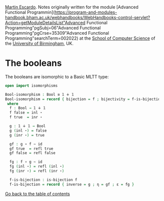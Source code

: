 
[Martin Escardo](Https://www.Cs.Bham.Ac.Uk/~mhe/).
Notes originally written for the module [Advanced Functional Programmin](https://program-and-modules-handbook.bham.ac.uk/webhandbooks/WebHandbooks-control-servlet?Action=getModuleDetailsList"Advanced Functional Programming"pgSubj=06"Advanced Functional Programming"pgCrse=35309"Advanced Functional Programming"searchTerm=002022)
at the [School of Computer Science](https://www.birmingham.ac.uk/schools/computer-science/index.aspx) of the [University of Birmingham](https://www.birmingham.ac.uk/index.aspx), UK.


<!--
```agda
{-# OPTIONS --without-K --safe #-}

module Bool-functions where

open import prelude
```
-->
# The booleans

The booleans are isomorphic to a Basic MLTT type:

```agda
open import isomorphisms

Bool-isomorphism : Bool ≅ 𝟙 ∔ 𝟙
Bool-isomorphism = record { bijection = f ; bijectivity = f-is-bijection }
 where
  f : Bool → 𝟙 ∔ 𝟙
  f false = inl ⋆
  f true  = inr ⋆

  g : 𝟙 ∔ 𝟙 → Bool
  g (inl ⋆) = false
  g (inr ⋆) = true

  gf : g ∘ f ∼ id
  gf true  = refl true
  gf false = refl false

  fg : f ∘ g ∼ id
  fg (inl ⋆) = refl (inl ⋆)
  fg (inr ⋆) = refl (inr ⋆)

  f-is-bijection : is-bijection f
  f-is-bijection = record { inverse = g ; η = gf ; ε = fg }
```

[Go back to the table of contents](https://martinescardo.github.io/HoTTEST-Summer-School/)
